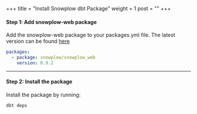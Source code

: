 +++
title = "Install Snowplow dbt Package"
weight = 1
post = ""
+++

#### **Step 1:** Add snowplow-web package
Add the snowplow-web package to your packages.yml file. The latest version can be found [here](https://hub.getdbt.com/snowplow/snowplow_web/latest/)

```yml
packages:
  - package: snowplow/snowplow_web
    version: 0.9.2
```

***

#### **Step 2:** Install the package
Install the package by running:

```
dbt deps
```

